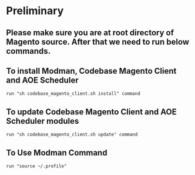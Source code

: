 # Preliminary

## Please make sure you are at root directory of Magento source. After that we need to run below commands.

## To install Modman, Codebase Magento Client and AOE Scheduler
    run "sh codebase_magento_client.sh install" command

## To update Codebase Magento Client and AOE Scheduler modules
    run "sh codebase_magento_client.sh update" command

## To Use Modman Command
    run "source ~/.profile"
